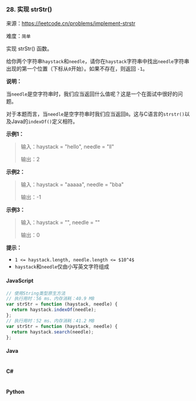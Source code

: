 ### 28. 实现 strStr()

来源：<https://leetcode.cn/problems/implement-strstr>

难度：`简单`

实现 strStr() 函数。

给你两个字符串`haystack`和`needle`，请你在`haystack`字符串中找出`needle`字符串出现的第一个位置（下标从`0`开始）。如果不存在，则返回 `-1`。

**说明：**

当`needle`是空字符串时，我们应当返回什么值呢？这是一个在面试中很好的问题。

对于本题而言，当`needle`是空字符串时我们应当返回`0`。这与C语言的`strstr()`以及Java的`indexOf()`定义相符。

**示例1：**

> 输入：haystack = "hello", needle = "ll"
>
> 输出：2

**示例2：**

> 输入：haystack = "aaaaa", needle = "bba"
>
> 输出：-1

**示例3：**

> 输入：haystack = "", needle = ""
>
> 输出：0

**提示：**

- `1 <= haystack.length, needle.length <= $10^4$`
- `haystack`和`needle`仅由小写英文字符组成

<!-- tabs:start -->

#### **JavaScript**

```javascript
// 使用String类型原生方法
// 执行用时：56 ms、内存消耗：40.9 MB
var strStr = function (haystack, needle) {
  return haystack.indexOf(needle);
};
// 执行用时：52 ms、内存消耗：41.2 MB
var strStr = function (haystack, needle) {
  return haystack.search(needle);
};
```

#### **Java**

```java

```

#### **C#**

```cs

```

#### **Python**

```python

```

<!-- tabs:end -->
